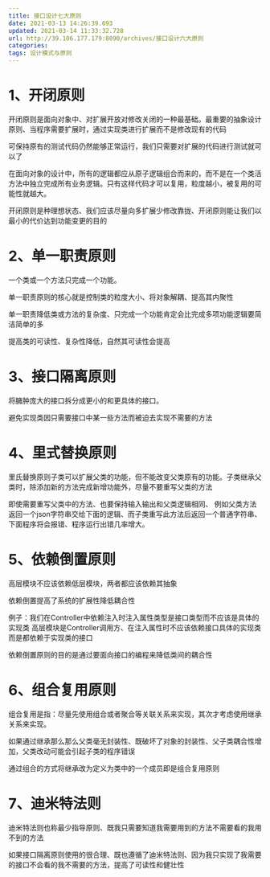 ```yaml
---
title: 接口设计七大原则
date: 2021-03-13 14:26:39.693
updated: 2021-03-14 11:33:32.728
url: http://39.106.177.179:8090/archives/接口设计六大原则
categories: 
tags: 设计模式与原则
---
```


#  1、开闭原则

  开闭原则是面向对象中、对扩展开放对修改关闭的一种最基础。最重要的抽象设计原则、当程序需要扩展时，通过实现类进行扩展而不是修改现有的代码


可保持原有的测试代码仍然能够正常运行，我们只需要对扩展的代码进行测试就可以了

在面向对象的设计中，所有的逻辑都应从原子逻辑组合而来的，而不是在一个类活方法中独立完成所有业务逻辑。只有这样代码才可以复用，粒度越小，被复用的可能性就越大。

开闭原则是种理想状态、我们应该尽量向多扩展少修改靠拢、开闭原则能让我们以最小的代价达到功能变更的目的

# 2、单一职责原则

  一个类或一个方法只完成一个功能。

  单一职责原则的核心就是控制类的粒度大小、将对象解耦、提高其内聚性

  单一职责降低类或方法的复杂度、只完成一个功能肯定会比完成多项功能逻辑要简洁简单的多

 提高类的可读性、复杂性降低，自然其可读性会提高

# 3、接口隔离原则
 
   将臃肿庞大的接口拆分成更小的和更具体的接口。
  
   避免实现类因只需要接口中某一些方法而被迫去实现不需要的方法

# 4、里式替换原则
 
  里氏替换原则子类可以扩展父类的功能，但不能改变父类原有的功能。子类继承父类时，除添加新的方法完成新增功能外，尽量不要重写父类的方法

  即使需要重写父类中的方法、也要保持输入输出和父类逻辑相同、
例如父类方法返回一个json字符串交给下面的逻辑、而子类重写此方法后返回一个普通字符串、下面程序将会报错、程序运行出错几率增大。

# 5、依赖倒置原则
 
 高层模块不应该依赖低层模块，两者都应该依赖其抽象

 依赖倒置提高了系统的扩展性降低耦合性

 例子：我们在Controller中依赖注入时注入属性类型是接口类型而不应该是具体的实现类
  高层模块是Controller调用方、在注入属性时不应该依赖接口具体的实现类 而是都依赖于实现类的接口

依赖倒置原则的目的是通过要面向接口的编程来降低类间的耦合性

# 6、组合复用原则
 
  组合复用是指：尽量先使用组合或者聚合等关联关系来实现，其次才考虑使用继承关系来实现。

 如果通过继承那么那么父类毫无封装性、既破坏了对象的封装性、父子类耦合性增加，父类改动可能会引起子类的程序错误

通过组合的方式将继承改为定义为类中的一个成员即是组合复用原则

# 7、迪米特法则
  
迪米特法则也称最少指导原则、既我只需要知道我需要用到的方法不需要看的我用不到的方法

 如果接口隔离原则使用的很合理、既也遵循了迪米特法则、因为我只实现了我需要的接口不会看的我不需要的方法，提高了可读性和健壮性
